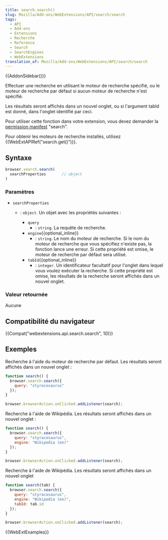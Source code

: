 ```yaml
---
title: search.search()
slug: Mozilla/Add-ons/WebExtensions/API/search/search
tags:
  - API
  - Add-ons
  - Extensions
  - Recherche
  - Reference
  - Search
  - SearchEngines
  - WebExtensions
translation_of: Mozilla/Add-ons/WebExtensions/API/search/search
---
```

{{AddonSidebar()}}

Effectuer une recherche en utilisant le moteur de recherche spécifié, ou le moteur de recherche par défaut si aucun moteur de recherche n'est spécifié.

Les résultats seront affichés dans un nouvel onglet, ou si l'argument tabId est donné, dans l'onglet identifié par ceci.

Pour utiliser cette fonction dans votre extension, vous devez demander la [permission manifest](/fr/Add-ons/WebExtensions/manifest.json/permissions) "search".

Pour obtenir les moteurs de recherche installés, utilisez  {{WebExtAPIRef("search.get()")}}.

## Syntaxe

```js
browser.search.search(
  searchProperties       // object
)
```

### Paramètres

- `searchProperties`

  - : `object`. Un objet avec les propriétés suivantes :

    - `query`
      - : `string`. La requête de recherche.
    - `engine`{{optional_inline}}
      - : `string`. Le nom du moteur de recherche. Si le nom du moteur de recherche que vous spécifiez n'existe pas, la fonction lance une erreur. Si cette propriété est omise, le moteur de recherche par défaut sera utilisé.
    - `tabId`{{optional_inline}}
      - : `integer`.  Un identificateur facultatif pour l'onglet dans lequel vous voulez exécuter la recherche. Si cette propriété est omise, les résultats de la recherche seront affichés dans un nouvel onglet.

### Valeur retournée

Aucune

## Compatibilité du navigateur

{{Compat("webextensions.api.search.search", 10)}}

## Exemples

Recherche à l'aide du moteur de recherche par défaut. Les résultats seront affichés dans un nouvel onglet :

```js
function search() {
  browser.search.search({
    query: "styracosaurus"
  });
}

browser.browserAction.onClicked.addListener(search);
```

Recherche à l'aide de Wikipédia. Les résultats seront affichés dans un nouvel onglet :

```js
function search() {
  browser.search.search({
    query: "styracosaurus",
    engine: "Wikipedia (en)"
  });
}

browser.browserAction.onClicked.addListener(search);
```

Recherche à l'aide de Wikipédia. Les résultats seront affichés dans un nouvel onglet

```js
function search(tab) {
  browser.search.search({
    query: "styracosaurus",
    engine: "Wikipedia (en)",
    tabId: tab.id
  });
}

browser.browserAction.onClicked.addListener(search);
```

{{WebExtExamples}}
